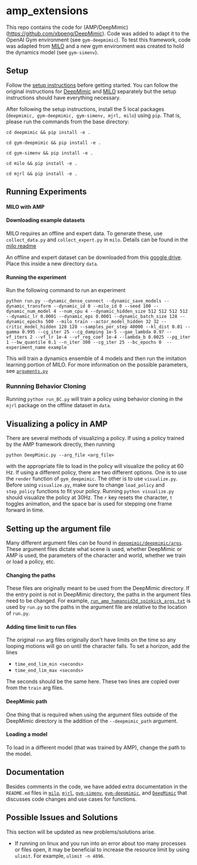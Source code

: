 # amp_extensions
This repo contains the code for (AMP/DeepMimic)(https://github.com/xbpeng/DeepMimic). Code was added to adapt it to the OpenAI Gym environment (see ```gym-deepmimic```). To test this framework, code was adapted from [MILO](https://github.com/jdchang1/milo) and a new gym environment was created to hold the dynamics model (see ```gym-simenv```). 

## Setup
Follow the [setup instructions](setup.md) before getting started. You can follow the original instructions for [DeepMimic](https://github.com/xbpeng/DeepMimic) and [MILO](https://github.com/jdchang1/milo) separately but the setup instructions should have everything necessary. 

After following the setup instructions, install the 5 local packages (```deepmimic, gym-deepmimic, gym-simenv, mjrl, milo```) using ```pip```. That is, please run the commands from the base directory:

`cd deepmimic && pip install -e .`

`cd gym-deepmimic && pip install -e .`

`cd gym-simenv && pip install -e .`

`cd milo && pip install -e .`

`cd mjrl && pip install -e .`



## Running Experiments
#### MILO with AMP
#### Downloading example datasets
MILO requires an offline and expert data. To generate these, use ```collect_data.py``` and ```collect_expert.py``` in ```milo```. Details can be found in the [milo readme](milo/README.md)

An offline and expert dataset can be downloaded from this [google drive](https://drive.google.com/drive/folders/14kz7eBiitF-ddvduElgPbI1sDtAE7t4d?usp=sharing). 
Place this inside a new directory ```data```. 

#### Running the experiment
Run the following command to run an experiment 

```python run.py --dynamic_dense_connect --dynamic_save_models --dynamic_transform --dynamic_id 0 --milo_id 0 --seed 100 --dynamic_num_model 4 --num_cpu 4 --dynamic_hidden_size 512 512 512 512 --dynamic_lr 0.0001 --dynamic_eps 0.0001 --dynamic_batch_size 128 --dynamic_epochs 500 --milo_train --actor_model_hidden 32 32 --critic_model_hidden 128 128 --samples_per_step 40000 --kl_dist 0.01 --gamma 0.995 --cg_iter 25 --cg_damping 1e-5 --gae_lambda 0.97 --vf_iters 2 --vf_lr 1e-4 --vf_reg_coef 1e-4 --lambda_b 0.0025 --pg_iter 1 --bw_quantile 0.1 --n_iter 300 --cg_iter 25 --bc_epochs 0  --experiment_name example```

This will train a dynamics ensemble of 4 models and then run the imitation learning portion of MILO. For more information on the possible parameters, see [```arguments.py```](milo/milo/arguments.py)

### Runnning Behavior Cloning
Running ```python run_BC.py``` will train a policy using behavior cloning in the ```mjrl``` package on the offline dataset in ```data```.

## Visualizing a policy in AMP
There are several methods of visualizing a policy. If using a policy trained by the AMP framework directly, then running 

```python DeepMimic.py --arg_file <arg_file>``` 

with the appropriate file to load in the policy will visualize the policy at 60 Hz. If using a different policy, there are two different options. One is to use the ```render``` function of ```gym_deepmimic```. The other is to use ```visualize.py```. Before using `visualize.py`, make sure to change ```load_policy``` and ```step_policy``` functions to fit your policy. Running ```python visualize.py``` should visualize the policy at 30Hz. The ```r``` key resets the character, ```t``` toggles animation, and the space bar is used for stepping one frame forward in time.

## Setting up the argument file 
Many different argument files can be found in [```deepmimic/deepmimic/args```](deepmimic/deepmimic/args). These argument files dictate what scene is used, whether DeepMimic or AMP is used, the parameters of the character and world, whether we train or load a policy, etc. 
#### Changing the paths
These files are originally meant to be used from the DeepMimic directory. If the entry point is not in DeepMimic directory, the paths in the argument files need to be changed. For example, [```run_amp_humanoid3d_spinkick_args.txt```](run_amp_humanoid3d_spinkick_args.txt) is used by ```run.py``` so the paths in the argument file are relative to the location of ```run.py```. 

#### Adding time limit to run files
The original ```run``` arg files originally don't have limits on the time so any looping motions will go on until the character falls. To set a horizon, add the lines 
- ```time_end_lim_min <seconds>```
- ```time_end_lim_max <seconds>```


The seconds should be the same here. These two lines are copied over from the ```train``` arg files. 


#### DeepMimic path 
One thing that is required when using the argument files outside of the DeepMimic directory is the addition of the ```--deepmimic_path``` argument. 

#### Loading a model
To load in a different model (that was trained by AMP), change the path to the model. 

## Documentation
Besides comments in the code, we have added extra documentation in the ```README.md``` files in [`milo`](milo/README.md), [`mjrl`](mjrl/README.md), [`gym-simenv`](gym-simenv/README.md), [`gym-deepmimic`](gym-deepmimic/README.md), and [`DeepMimic`](deepmimic/README.md)
that discusses code changes and use cases for functions. 

## Possible Issues and Solutions
This section will be updated as new problems/solutions arise. 
 - If running on linux and you run into an error about too many processes or files open, it may be beneficial to increase the resource limit by using `ulimit`. For example, `ulimit -n 4096`. 
